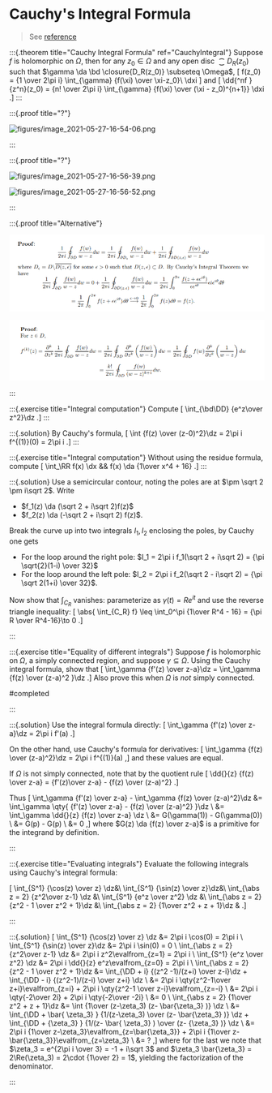 # Cauchy's Integral Formula

> See [reference](http://home.iitk.ac.in/~psraj/mth102/lecture_notes/comp8.pdf)

:::{.theorem title="Cauchy Integral Formula" ref="CauchyIntegral"}
Suppose $f$ is holomorphic on $\Omega$, then for any $z_0 \in \Omega$ and any open disc $\closure{D_R(z_0)}$ such that $\gamma \da \bd \closure{D_R(z_0)} \subseteq \Omega$,
\[
f(z_0) = {1 \over 2\pi i} \int_{\gamma} {f(\xi) \over \xi-z_0}\ \dxi
\]
and
\[
\dd{^nf }{z^n}(z_0) = {n! \over 2\pi i} \int_{\gamma} {f(\xi) \over (\xi - z_0)^{n+1}} \dxi
.\]
:::

:::{.proof title="?"}

![figures/image_2021-05-27-16-54-06.png](figures/image_2021-05-27-16-54-06.png)

:::

:::{.proof title="?"}

![figures/image_2021-05-27-16-56-39.png](figures/image_2021-05-27-16-56-39.png)

![figures/image_2021-05-27-16-56-52.png](figures/image_2021-05-27-16-56-52.png)

:::



:::{.proof title="Alternative"}

![](figures/2021-12-14_16-49-17.png)

![](figures/2021-12-14_16-49-36.png)

:::

:::{.exercise title="Integral computation"}
Compute
\[
\int_{\bd\DD} {e^z\over z^2}\dz
.\]
:::

:::{.solution}
By Cauchy's formula,
\[
\int {f(z) \over (z-0)^2}\dz = 2\pi i f^{(1)}(0) = 2\pi i
.\]
:::

:::{.exercise title="Integral computation"}
Without using the residue formula, compute
\[
\int_\RR f(x) \dx && f(x) \da {1\over x^4 + 16}
.\]
:::

:::{.solution}
Use a semicircular contour, noting the poles are at $\pm \sqrt 2 \pm i\sqrt 2$. 
Write

- $f_1(z) \da (\sqrt 2 + i\sqrt 2)f(z)$
- $f_2(z) \da (-\sqrt 2 + i\sqrt 2) f(z)$.

Break the curve up into two integrals $I_1, I_2$ enclosing the poles, by Cauchy one gets

- For the loop around the right pole: $I_1 = 2\pi i f_1(\sqrt 2 + i\sqrt 2) = {\pi \sqrt{2}(1-i) \over 32}$
- For the loop around the left pole: $I_2 = 2\pi i f_2(\sqrt 2 - i\sqrt 2) = {\pi \sqrt 2(1+i) \over 32}$.

Now show that $\int_{C_R}$ vanishes: parameterize as $\gamma(t) = Re^{it}$ and use the reverse triangle inequality:
\[
\abs{ \int_{C_R} f} \leq  \int_0^\pi {1\over R^4 - 16} = {\pi R \over R^4-16}\to 0
.\]

:::

:::{.exercise title="Equality of different integrals"}
Suppose $f$ is holomorphic on $\Omega$, a simply connected region, and suppose $\gamma \subseteq \Omega$.
Using the Cauchy integral formula, show that
\[
\int_\gamma {f'(z) \over z-a}\dz = \int_\gamma {f(z) \over (z-a)^2 }\dz
.\]
Also prove this when $\Omega$ is *not* simply connected.

#completed

:::

:::{.solution}
Use the integral formula directly:
\[
\int_\gamma {f'(z) \over z-a}\dz = 2\pi i f'(a)
.\]

On the other hand, use Cauchy's formula for derivatives:
\[
\int_\gamma {f(z) \over (z-a)^2}\dz = 2\pi i f^{(1)}(a)
,\]
and these values are equal.

If $\Omega$ is not simply connected, note that by the quotient rule
\[
\dd{}{z} {f(z) \over z-a} = {f'(z)\over z-a} - {f(z) \over (z-a)^2}
.\]

Thus
\[
\int_\gamma {f'(z) \over z-a} - \int_\gamma {f(z) \over (z-a)^2}\dz 
&= \int_\gamma \qty{ {f'(z) \over z-a} - {f(z) \over (z-a)^2} }\dz \\
&= \int_\gamma \dd{}{z} {f(z) \over z-a} \dz \\
&= G(\gamma(1)) - G(\gamma(0)) \\
&= G(p) - G(p) \\
&= 0
,\]
where $G(z) \da {f(z) \over z-a}$ is a primitive for the integrand by definition.



:::


:::{.exercise title="Evaluating integrals"}
Evaluate the following integrals using Cauchy's integral formula:

\[
\int_{S^1} {\cos(z) \over z} \dz&\\
\int_{S^1} {\sin(z) \over z}\dz&\\
\int_{\abs z = 2} {z^2\over z-1} \dz &\\
\int_{S^1} {e^z \over z^2} \dz &\\
\int_{\abs z = 2} {z^2 - 1 \over z^2 + 1}\dz &\\
\int_{\abs z = 2} {1\over z^2 + z + 1}\dz &
.\]

:::


:::{.solution}
\[
\int_{S^1} {\cos(z) \over z} \dz
&= 2\pi i \cos(0) = 2\pi i \\
\int_{S^1} {\sin(z) \over z}\dz
&= 2\pi i \sin(0) = 0 \\
\int_{\abs z = 2} {z^2\over z-1} \dz 
&= 2\pi i z^2\evalfrom_{z=1} = 2\pi i \\
\int_{S^1} {e^z \over z^2} \dz 
&= 2\pi i \dd{}{z} e^z\evalfrom_{z=0} = 2\pi i \\
\int_{\abs z = 2} {z^2 - 1 \over z^2 + 1}\dz 
&= \int_{\DD + i} {(z^2 -1)/(z+i) \over z-i}\dz + \int_{\DD - i} {(z^2-1)/(z-i) \over z+i} \dz \\
&= 2\pi i \qty{z^2-1\over z+i}\evalfrom_{z=i} + 2\pi i \qty{z^2-1 \over z-i}\evalfrom_{z=-i} \\
&= 2\pi i \qty{-2\over 2i} + 2\pi i \qty{-2\over -2i} \\
&= 0 \\
\int_{\abs z = 2} {1\over z^2 + z + 1}\dz 
&= \int {1\over (z-\zeta_3) (z- \bar{\zeta_3} )} \dz \\
&= \int_{\DD + \bar{ \zeta_3} } {1/(z-\zeta_3) \over (z- \bar{\zeta_3} )} \dz + \int_{\DD + {\zeta_3} } {1/(z- \bar{ \zeta_3} ) \over (z- {\zeta_3} )} \dz \\
&= 2\pi i {1\over z-\zeta_3}\evalfrom_{z=\bar{\zeta_3}} + 2\pi i {1\over z-\bar{\zeta_3}}\evalfrom_{z=\zeta_3} \\
&= ?
,\]
where for the last we note that $\zeta_3 = e^{2\pi i \over 3} = -1 + i\sqrt 3$ and $\zeta_3 \bar{\zeta_3} = 2\Re(\zeta_3) = 2\cdot {1\over 2} = 1$, yielding the factorization of the denominator.

:::



